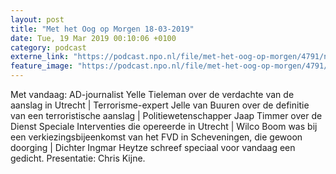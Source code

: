 ```yaml
---
layout: post
title: "Met het Oog op Morgen 18-03-2019"
date: Tue, 19 Mar 2019 00:10:06 +0100
category: podcast
externe_link: "https://podcast.npo.nl/file/met-het-oog-op-morgen/4791/nporadio1_met-het-oog-op-morgen_20190319_met-het-oog-op-morgen-18-03-2019_C30BD9.mp3"
feature_image: "https://podcast.npo.nl/file/met-het-oog-op-morgen/4791/nporadio1_met-het-oog-op-morgen_20190319_met-het-oog-op-morgen-18-03-2019_C30BD9.mp3"
---
```


Met vandaag: AD-journalist Yelle Tieleman over de verdachte van de aanslag in Utrecht | Terrorisme-expert Jelle van Buuren over de definitie van een terroristische aanslag | Politiewetenschapper Jaap Timmer over de Dienst Speciale Interventies die opereerde in Utrecht | Wilco Boom was bij een verkiezingsbijeenkomst van het FVD in Scheveningen, die gewoon doorging | Dichter Ingmar Heytze schreef speciaal voor vandaag een gedicht. Presentatie: Chris Kijne.
